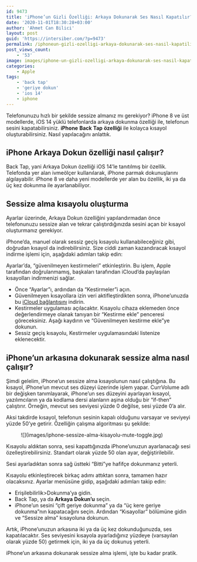 ```yaml
---
id: 9473
title: 'iPhone’un Gizli Özelliği: Arkaya Dokunarak Ses Nasıl Kapatılır?'
date: '2020-11-01T18:30:28+03:00'
author: 'Ahmet Can Bilici'
layout: post
guid: 'https://intersiber.com/?p=9473'
permalink: /iphoneun-gizli-ozelligi-arkaya-dokunarak-ses-nasil-kapatilir/
post_views_count:
    - '53'
image: images/iphone-un-gizli-ozelligi-arkaya-dokunarak-ses-nasil-kapatilir.jpg
categories:
    - Apple
tags:
    - 'back tap'
    - 'geriye dokun'
    - 'ios 14'
    - iphone
---
```


Telefonunuzu hızlı bir şekilde sessize almanız mı gerekiyor? iPhone 8 ve üst modellerde, iOS 14 yüklü telefonlarda arkaya dokunma özelliği ile, telefonun sesini kapatabilirsiniz. **iPhone** **Back** **Tap** **özelliği** ile kolayca kısayol oluşturabilirsiniz. Nasıl yapılacağını anlattık.

## iPhone Arkaya Dokun özelliği nasıl çalışır?

Back Tap, yani Arkaya Dokun özelliği iOS 14’le tanıtılmış bir özellik. Telefonda yer alan ivmeölçer kullanılarak, iPhone parmak dokunuşlarını algılayabilir. iPhone 8 ve daha yeni modellerde yer alan bu özellik, iki ya da üç kez dokunma ile ayarlanabiliyor.

## Sessize alma kısayolu oluşturma

Ayarlar üzerinde, Arkaya Dokun özelliğini yapılandırmadan önce telefonunuzu sessize alan ve tekrar çalıştırdığınızda sesini açan bir kısayol oluşturmanız gerekiyor.

iPhone’da, manuel olarak sessiz geçiş kısayolu kullanabileceğiniz gibi, doğrudan kısayol da indirebilirsiniz. Size ciddi zaman kazandıracak kısayol indirme işlemi için, aşağıdaki adımları takip edin:

Ayarlar’da, “güvenilmeyen kestirmeleri” etkinleştirin. Bu işlem, Apple tarafından doğrulanmamış, başkaları tarafından iCloud’da paylaşılan kısayolları indirmenizi sağlar.

- Önce “Ayarlar”ı, ardından da “Kestirmeler”i açın.
- Güvenilmeyen kısayollara izin veri aktifleştirdikten sonra, iPhone’unuzda bu [iCloud bağlantısını](https://www.icloud.com/shortcuts/8195a6ac0fd442ffb5e219df0093ff9d) indirin.
- Kestirmeler uygulaması açılacaktır. Kısayolu cihaza eklemeden önce değerlendirmeye olanak tanıyan bir “Kestirme ekle” penceresi göreceksiniz. Aşağı kaydırın ve “Güvenilmeyen kestirme ekle”ye dokunun.
- Sessiz geçiş kısayolu, Kestirmeler uygulamasındaki listenize eklenecektir.

## iPhone’un arkasına dokunarak sessize alma nasıl çalışır?

Şimdi gelelim, iPhone’un sessize alma kısayolunun nasıl çalıştığına. Bu kısayol, iPhone’un mevcut ses düzeyi üzerinde işlem yapar. CurrVolume adlı bir değişken tanımlayarak, iPhone’un ses düzeyini ayarlayan kısayol, yazılımcıların ya da kodlama dersi alanların aşina olduğu bir “if-then” çalıştırır. Örneğin, mevcut ses seviyesi yüzde 0 değilse, sesi yüzde 0’a alır.

Aksi takdirde kısayol, telefonun sesinin kapalı olduğunu varsayar ve seviyeyi yüzde 50’ye getirir. Özelliğin çalışma algoritması şu şekilde:

<figure class="wp-block-image size-large">![](images/iphone-sessize-alma-kisayolu-mute-toggle.jpg)</figure>Kısayolu aldıktan sonra, sesi kapattığınızda iPhone’unuzun ayarlanacağı sesi özelleştirebilirsiniz. Standart olarak yüzde 50 olan ayar, değiştirilebilir.

Sesi ayarladıktan sonra sağ üstteki “Bitti”ye hafifçe dokunmanız yeterli.

Kısayolu etkinleştirecek birkaç adımı attıktan sonra, tamamen hazır olacaksınız. Ayarlar menüsüne gidip, aşağıdaki adımları takip edin:

- Erişilebilirlik&gt;Dokunma’ya gidin.
- Back Tap, ya da **Arkaya** **Dokun’u** seçin.
- iPhone’un sesini “çift geriye dokunma” ya da “üç kere geriye dokunma”nın kapatacağını seçin. Ardından “Kısayollar” bölümüne gidin ve “Sessize alma” kısayoluna dokunun.

Artık, iPhone’unuzun arkasına iki ya da üç kez dokunduğunuzda, ses kapatılacaktır. Ses seviyesini kısayola ayarladığınız yüzdeye (varsayılan olarak yüzde 50) getirmek için, iki ya da üç dokunuş yeterli.

iPhone’un arkasına dokunarak sessize alma işlemi, işte bu kadar pratik.